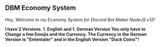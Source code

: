 ## DBM Economy System
*Hey, Welcome to my Economy System for Discord Bot Maker NodeJS v12!*

**I have 2 Versions. 1. English and 1. German Version
You only have to Change a few Emojis and the Currency. The Currency in the German Version is "Ententaler" and in the English Version "Duck Coins"!**
